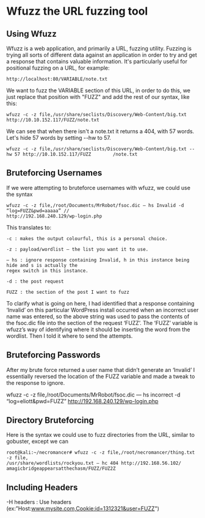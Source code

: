 # Wfuzz the URL fuzzing tool

## Using Wfuzz

Wfuzz is a web application, and primarily a URL, fuzzing utility. Fuzzing is trying all sorts of different data against an application in order to try and get a response that contains valuable information. It's particularly useful for positional fuzzing on a URL, for example:

	http://localhost:80/VARIABLE/note.txt

We want to fuzz the VARIABLE section of this URL, in order to do this, we just replace that position with "FUZZ" and add the rest of our syntax, like this:

	wfuzz -c -z file,/usr/share/seclists/Discovery/Web-Content/big.txt http://10.10.152.117/FUZZ/note.txt

We can see that when there isn't a note.txt it returns a 404, with 57 words. Let's hide 57 words by setting --hw to 57.


	wfuzz -c -z file,/usr/share/seclists/Discovery/Web-Content/big.txt --hw 57 http://10.10.152.117/FUZZ	    /note.txt
## Bruteforcing Usernames

If we were attempting to bruteforce usernames with wfuzz, we could use the syntax

	wfuzz -c -z file,/root/Documents/MrRobot/fsoc.dic — hs Invalid -d “log=FUZZ&pwd=aaaaa” //
	http://192.168.240.129/wp-login.php

This translates to:

    -c : makes the output colourful, this is a personal choice.

    -z : payload/wordlist — the list you want it to use.

    — hs : ignore response containing Invalid, h in this instance being hide and s is actually the 
    regex switch in this instance.

    -d : the post request

    FUZZ : the section of the post I want to fuzz


To clarify what is going on here, I had identified that a response containing ‘Invalid’ on this particular WordPress install occurred when an incorrect user name was entered, so the above string was used to pass the contents of the fsoc.dic file into the section of the request ‘FUZZ’. The ‘FUZZ’ variable is wfuzz’s way of identifying where it should be inserting the word from the wordlist. Then I told it where to send the attempts.

## Bruteforcing Passwords

After my brute force returned a user name that didn’t generate an ‘Invalid’ I essentially reversed the location of the FUZZ variable and made a tweak to the response to ignore.

wfuzz -c -z file,/root/Documents/MrRobot/fsoc.dic — hs incorrect -d “log=eliott&pwd=FUZZ” http://192.168.240.129/wp-login.php

## Directory Bruteforcing 

Here is the syntax we could use to fuzz directories from the URL, similar to gobuster, except we can

	root@kali:~/necromancer# wfuzz -c -z file,/root/necromancer/thing.txt -z file,
	/usr/share/wordlists/rockyou.txt — hc 404 http://192.168.56.102/
	amagicbridgeappearsatthechasm/FUZZ/FUZ2Z

## Including Headers

-H headers : Use headers (ex:”Host:www.mysite.com,Cookie:id=1312321&user=FUZZ")
